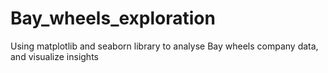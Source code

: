 # Bay_wheels_exploration
Using matplotlib and seaborn library to analyse Bay wheels company data, and visualize insights
